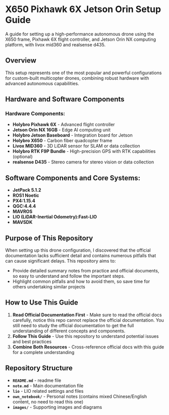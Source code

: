 # X650 Pixhawk 6X Jetson Orin Setup Guide

A guide for setting up a high-performance autonomous drone using the X650 frame, Pixhawk 6X flight controller, and Jetson Orin NX computing platform, with livox mid360 and realsense d435.

## Overview

This setup represents one of the most popular and powerful configurations for custom-built multicopter drones, combining robust hardware with advanced autonomous capabilities.

## Hardware and Software Components

### Hardware Components:
- **Holybro Pixhawk 6X** - Advanced flight controller
- **Jetson Orin NX 16GB** - Edge AI computing unit
- **Holybro Jetson Baseboard** - Integration board for Jetson
- **Holybro X650** - Carbon fiber quadcopter frame
- **Livox MID360** - 3D LiDAR sensor for SLAM or data collection
- **Holybro RTK F9P Bundle** - High-precision GPS with RTK capabilities (optional)
- **realsense D435** - Stereo camera for stereo vision or data collection

## Software Components and Core Systems:

- **JetPack 5.1.2**
- **ROS1 Noetic**
- **PX4:1.15.4**
- **QGC:4.4.4**
- **MAVROS**
- **LIO (LiDAR-Inertial Odometry):Fast-LIO**
- **MAVSDK**



## Purpose of This Repository

When setting up this drone configuration, I discovered that the official documentation lacks sufficient detail and contains numerous pitfalls that can cause significant delays. This repository aims to:

- Provide detailed summary notes from practice and official documents, so easy to understand and follow the important steps.
- Highlight common pitfalls and how to avoid them, so save time for others undertaking similar projects

## How to Use This Guide

1. **Read Official Documentation First** - Make sure to read the official docs carefully, notice this repo cannot replace the official documentation. You still need to study the official documentation to get the full understanding of different concepts and components.
2. **Follow This Guide** - Use this repository to understand potential issues and best practices
3. **Combine Both Resources** - Cross-reference official docs with this guide for a complete understanding

## Repository Structure

- **`README.md`** - readme file
- **`note.md`** - Main documentation file
- **`lio`** - LIO related settings and files
- **`own_notebook/`** - Personal notes (contains mixed Chinese/English content, no need to read this one)
- **`images/`** - Supporting images and diagrams

